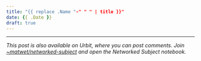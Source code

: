 ```yaml
---
title: "{{ replace .Name "-" " " | title }}"
date: {{ .Date }}
draft: true
---
```





---

*This post is also available on Urbit, where you can post comments. Join [~matwet/networked-subject](web+urbitgraph://group/~matwet/networked-subject/) and open the Networked Subject notebook.*